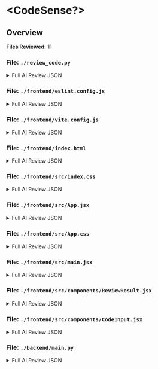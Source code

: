 # <CodeSense?>

## Overview

**Files Reviewed:** 11

### File: `./review_code.py`

<details>
<summary>Full AI Review JSON</summary>

```json
{
  "error": "API request failed: {\n  \"error\": {\n    \"code\": 403,\n    \"message\": \"Method doesn't allow unregistered callers (callers without established identity). Please use API Key or other form of API consumer identity to call this API.\",\n    \"status\": \"PERMISSION_DENIED\"\n  }\n}\n"
}
```
</details>

### File: `./frontend/eslint.config.js`

<details>
<summary>Full AI Review JSON</summary>

```json
{
  "error": "API request failed: {\n  \"error\": {\n    \"code\": 403,\n    \"message\": \"Method doesn't allow unregistered callers (callers without established identity). Please use API Key or other form of API consumer identity to call this API.\",\n    \"status\": \"PERMISSION_DENIED\"\n  }\n}\n"
}
```
</details>

### File: `./frontend/vite.config.js`

<details>
<summary>Full AI Review JSON</summary>

```json
{
  "error": "API request failed: {\n  \"error\": {\n    \"code\": 403,\n    \"message\": \"Method doesn't allow unregistered callers (callers without established identity). Please use API Key or other form of API consumer identity to call this API.\",\n    \"status\": \"PERMISSION_DENIED\"\n  }\n}\n"
}
```
</details>

### File: `./frontend/index.html`

<details>
<summary>Full AI Review JSON</summary>

```json
{
  "error": "API request failed: {\n  \"error\": {\n    \"code\": 403,\n    \"message\": \"Method doesn't allow unregistered callers (callers without established identity). Please use API Key or other form of API consumer identity to call this API.\",\n    \"status\": \"PERMISSION_DENIED\"\n  }\n}\n"
}
```
</details>

### File: `./frontend/src/index.css`

<details>
<summary>Full AI Review JSON</summary>

```json
{
  "error": "API request failed: {\n  \"error\": {\n    \"code\": 403,\n    \"message\": \"Method doesn't allow unregistered callers (callers without established identity). Please use API Key or other form of API consumer identity to call this API.\",\n    \"status\": \"PERMISSION_DENIED\"\n  }\n}\n"
}
```
</details>

### File: `./frontend/src/App.jsx`

<details>
<summary>Full AI Review JSON</summary>

```json
{
  "error": "API request failed: {\n  \"error\": {\n    \"code\": 403,\n    \"message\": \"Method doesn't allow unregistered callers (callers without established identity). Please use API Key or other form of API consumer identity to call this API.\",\n    \"status\": \"PERMISSION_DENIED\"\n  }\n}\n"
}
```
</details>

### File: `./frontend/src/App.css`

<details>
<summary>Full AI Review JSON</summary>

```json
{
  "error": "API request failed: {\n  \"error\": {\n    \"code\": 403,\n    \"message\": \"Method doesn't allow unregistered callers (callers without established identity). Please use API Key or other form of API consumer identity to call this API.\",\n    \"status\": \"PERMISSION_DENIED\"\n  }\n}\n"
}
```
</details>

### File: `./frontend/src/main.jsx`

<details>
<summary>Full AI Review JSON</summary>

```json
{
  "error": "API request failed: {\n  \"error\": {\n    \"code\": 403,\n    \"message\": \"Method doesn't allow unregistered callers (callers without established identity). Please use API Key or other form of API consumer identity to call this API.\",\n    \"status\": \"PERMISSION_DENIED\"\n  }\n}\n"
}
```
</details>

### File: `./frontend/src/components/ReviewResult.jsx`

<details>
<summary>Full AI Review JSON</summary>

```json
{
  "error": "API request failed: {\n  \"error\": {\n    \"code\": 403,\n    \"message\": \"Method doesn't allow unregistered callers (callers without established identity). Please use API Key or other form of API consumer identity to call this API.\",\n    \"status\": \"PERMISSION_DENIED\"\n  }\n}\n"
}
```
</details>

### File: `./frontend/src/components/CodeInput.jsx`

<details>
<summary>Full AI Review JSON</summary>

```json
{
  "error": "API request failed: {\n  \"error\": {\n    \"code\": 403,\n    \"message\": \"Method doesn't allow unregistered callers (callers without established identity). Please use API Key or other form of API consumer identity to call this API.\",\n    \"status\": \"PERMISSION_DENIED\"\n  }\n}\n"
}
```
</details>

### File: `./backend/main.py`

<details>
<summary>Full AI Review JSON</summary>

```json
{
  "error": "API request failed: {\n  \"error\": {\n    \"code\": 403,\n    \"message\": \"Method doesn't allow unregistered callers (callers without established identity). Please use API Key or other form of API consumer identity to call this API.\",\n    \"status\": \"PERMISSION_DENIED\"\n  }\n}\n"
}
```
</details>

